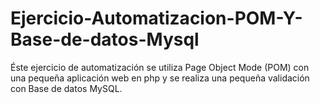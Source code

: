 # Ejercicio-Automatizacion-POM-Y-Base-de-datos-Mysql
Éste ejercicio de automatización se utiliza Page Object Mode (POM) con una pequeña aplicación web en php y se realiza una pequeña validación con Base de datos MySQL.
